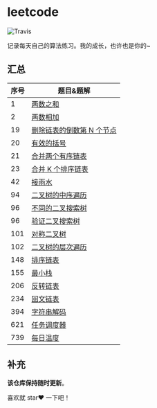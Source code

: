 # leetcode

![Travis](https://img.shields.io/badge/language-php-red.svg)

记录每天自己的算法练习。我的成长，也许也是你的~ 

## 汇总

| 序号   | 题目&题解                                    |
| ---- | ---------------------------------------- |
| 1    | [两数之和](https://github.com/sdxuzheng/Leetcode/blob/master/notes/两数之和.md) |
| 2    | [两数相加](https://github.com/sdxuzheng/Leetcode/blob/master/notes/两数相加.md) |
| 19   | [删除链表的倒数第 N 个节点](https://github.com/sdxuzheng/Leetcode/blob/master/notes/删除链表的倒数第N个节点.md) |
| 20   | [有效的括号](https://github.com/sdxuzheng/Leetcode/blob/master/notes/有效的括号.md) |
| 21   | [合并两个有序链表](https://github.com/sdxuzheng/Leetcode/blob/master/notes/合并两个有序链表.md) |
| 23   | [合并 K 个排序链表](https://github.com/sdxuzheng/Leetcode/blob/master/notes/合并K个排序链表.md) |
| 42   | [接雨水](https://github.com/sdxuzheng/Leetcode/blob/master/notes/接雨水.md) |
| 94   | [二叉树的中序遍历](https://github.com/sdxuzheng/Leetcode/blob/master/notes/二叉树的中序遍历.md) |
| 96   | [不同的二叉搜索树](https://github.com/sdxuzheng/Leetcode/blob/master/notes/不同的二叉搜索树.md) |
| 96   | [验证二叉搜索树](https://github.com/sdxuzheng/Leetcode/blob/master/notes/验证二叉搜索树.md) |
| 101  | [对称二叉树](https://github.com/sdxuzheng/Leetcode/blob/master/notes/对称二叉树.md) |
| 102  | [二叉树的层次遍历](https://github.com/sdxuzheng/Leetcode/blob/master/notes/二叉树的层次遍历.md) |
| 148  | [排序链表](https://github.com/sdxuzheng/Leetcode/blob/master/notes/排序链表.md) |
| 155  | [最小栈](https://github.com/sdxuzheng/Leetcode/blob/master/notes/最小栈.md) |
| 206  | [反转链表](https://github.com/sdxuzheng/Leetcode/blob/master/notes/反转链表.md) |
| 234  | [回文链表](https://github.com/sdxuzheng/Leetcode/blob/master/notes/回文链表.md) |
| 394  | [字符串解码](https://github.com/sdxuzheng/Leetcode/blob/master/notes/字符串解码.md) |
| 621  | [任务调度器](https://github.com/sdxuzheng/Leetcode/blob/master/notes/任务调度器.md) |
| 739  | [每日温度](https://github.com/sdxuzheng/Leetcode/blob/master/notes/每日温度.md) |

## 补充
**该仓库保持随时更新**。

喜欢就 star❤️ 一下吧！


